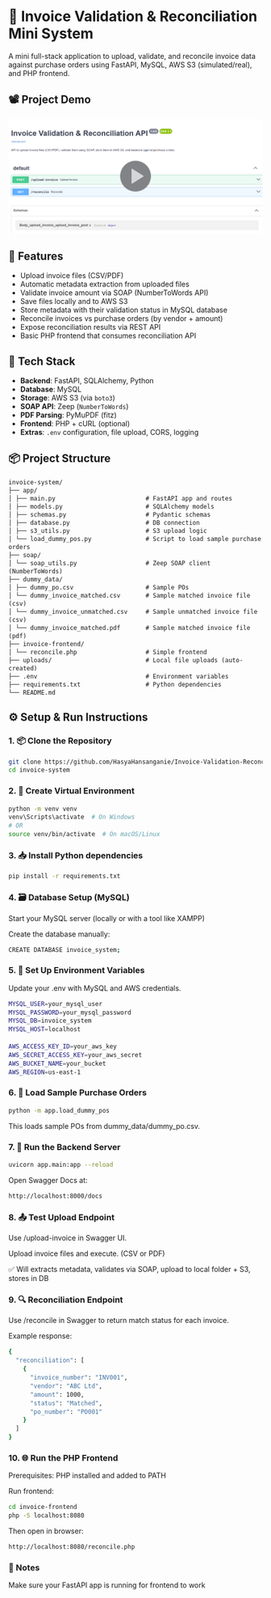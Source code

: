 # 🧾 Invoice Validation & Reconciliation Mini System

A mini full-stack application to upload, validate, and reconcile invoice data against purchase orders using FastAPI, MySQL, AWS S3 (simulated/real), and PHP frontend.

## 📽️ Project Demo

<a href="https://drive.google.com/file/d/1uFRPBoTRfqjXYCgSavwE-iux6mhinB-R/view?usp=sharing" target="_blank">
  <img src="demo_preview.png" alt="Click here to watch the demo" width="600">
</a>

## 🚀 Features

- Upload invoice files (CSV/PDF)
- Automatic metadata extraction from uploaded files
- Validate invoice amount via SOAP (NumberToWords API)
- Save files locally and to AWS S3
- Store metadata with their validation status in MySQL database
- Reconcile invoices vs purchase orders (by vendor + amount)
- Expose reconciliation results via REST API
- Basic PHP frontend that consumes reconciliation API


## 🧰 Tech Stack

- **Backend**: FastAPI, SQLAlchemy, Python
- **Database**: MySQL
- **Storage**: AWS S3 (via `boto3`) 
- **SOAP API**: Zeep (`NumberToWords`)
- **PDF Parsing**: PyMuPDF (fitz)
- **Frontend**: PHP + cURL (optional)
- **Extras**: `.env` configuration, file upload, CORS, logging



## 📦 Project Structure

```text
invoice-system/
├── app/
│ ├── main.py                         # FastAPI app and routes
│ ├── models.py                       # SQLAlchemy models
│ ├── schemas.py                      # Pydantic schemas
│ ├── database.py                     # DB connection
│ ├── s3_utils.py                     # S3 upload logic
│ └── load_dummy_pos.py               # Script to load sample purchase orders
├── soap/
│ └── soap_utils.py                   # Zeep SOAP client (NumberToWords)
├── dummy_data/
│ ├── dummy_po.csv                    # Sample POs
│ └── dummy_invoice_matched.csv       # Sample matched invoice file (csv)
│ └── dummy_invoice_unmatched.csv     # Sample unmatched invoice file (csv)
│ └── dummy_invoice_matched.pdf       # Sample matched invoice file (pdf)
├── invoice-frontend/
│ └── reconcile.php                   # Simple frontend
├── uploads/                          # Local file uploads (auto-created)
├── .env                              # Environment variables
├── requirements.txt                  # Python dependencies
└── README.md
```


## ⚙️ Setup & Run Instructions

### 1. 📦 Clone the Repository

```bash
git clone https://github.com/HasyaHansanganie/Invoice-Validation-Reconciliation-System.git
cd invoice-system
```

### 2. 🐍 Create Virtual Environment

```bash
python -m venv venv
venv\Scripts\activate  # On Windows
# OR
source venv/bin/activate  # On macOS/Linux
```

### 3. 📥 Install Python dependencies

```bash
pip install -r requirements.txt
```

### 4. 🗃️ Database Setup (MySQL)
Start your MySQL server (locally or with a tool like XAMPP)

Create the database manually:

```bash
CREATE DATABASE invoice_system;
```

### 5. 🔐 Set Up Environment Variables

Update your .env with MySQL and AWS credentials.

```bash
MYSQL_USER=your_mysql_user
MYSQL_PASSWORD=your_mysql_password
MYSQL_DB=invoice_system
MYSQL_HOST=localhost

AWS_ACCESS_KEY_ID=your_aws_key
AWS_SECRET_ACCESS_KEY=your_aws_secret
AWS_BUCKET_NAME=your_bucket
AWS_REGION=us-east-1
```

### 6. 🧪 Load Sample Purchase Orders

```bash
python -m app.load_dummy_pos
```

This loads sample POs from dummy_data/dummy_po.csv.

### 7. 🚀 Run the Backend Server

```bash
uvicorn app.main:app --reload
```

Open Swagger Docs at:
```bash
http://localhost:8000/docs
```

### 8. 📤 Test Upload Endpoint

Use /upload-invoice in Swagger UI.

Upload invoice files and execute. (CSV or PDF)

✅ Will extracts metadata, validates via SOAP, upload to local folder + S3, stores in DB

### 9. 🔍 Reconciliation Endpoint

Use /reconcile in Swagger to return match status for each invoice.

Example response:

```bash
{
  "reconciliation": [
    {
      "invoice_number": "INV001",
      "vendor": "ABC Ltd",
      "amount": 1000,
      "status": "Matched",
      "po_number": "PO001"
    }
  ]
}
```

### 10. 🌐 Run the PHP Frontend

Prerequisites:
PHP installed and added to PATH

Run frontend:
```bash
cd invoice-frontend
php -S localhost:8080
```

Then open in browser:
```bash
http://localhost:8080/reconcile.php
```

### 📝 Notes
Make sure your FastAPI app is running for frontend to work
